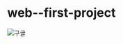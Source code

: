 # web--first-project
![구글](https://user-images.githubusercontent.com/76675317/103333646-ebc2a180-4ab1-11eb-9c1d-b175eb3b4d04.jpg)
